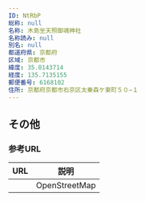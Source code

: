 ```yaml
---
ID: NtRbP
総称: null
名称: 木島坐天照御魂神社
名称読み: null
別名: null
都道府県: 京都府
区域: 京都市
緯度: 35.0143714
経度: 135.7135155
郵便番号: 6168102
住所: 京都府京都市右京区太秦森ケ東町５０−１
---
```


## その他

### 参考URL

| URL | 説明          |
| --- | ------------- |
|     | OpenStreetMap |
